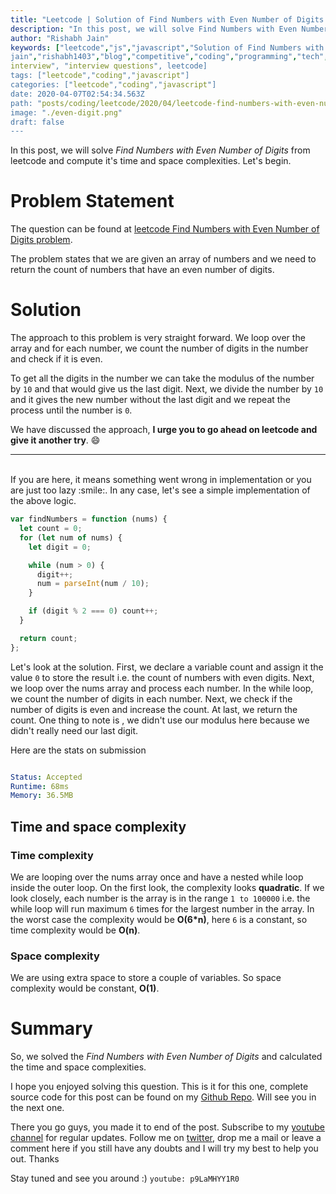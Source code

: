 ```yaml
---
title: "Leetcode | Solution of Find Numbers with Even Number of Digits in JavaScript"
description: "In this post, we will solve Find Numbers with Even Number of Digits from leetcode and compute it's time and space complexities. Let's begin."
author: "Rishabh Jain"
keywords: ["leetcode","js","javascript","Solution of Find Numbers with Even Number of Digits","rishabh","jain","rishabh
jain","rishabh1403","blog","competitive","coding","programming","tech","technology",
interview", "interview questions", leetcode]
tags: ["leetcode","coding","javascript"]
categories: ["leetcode","coding","javascript"]
date: 2020-04-07T02:54:34.563Z
path: "posts/coding/leetcode/2020/04/leetcode-find-numbers-with-even-number-of-digits"
image: "./even-digit.png"
draft: false
---
```


In this post, we will solve *Find Numbers with Even Number of Digits* from leetcode and compute it's time and space complexities. Let's begin.
<!--more-->

# Problem Statement
The question can be found at [leetcode Find Numbers with Even Number of Digits problem](https://leetcode.com/problems/find-numbers-with-even-number-of-digits/).

The problem states that we are given an array of numbers and we need to return the count of numbers that have an even number of digits.

# Solution

The approach to this problem is very straight forward. We loop over the array and for each number, we count the number of digits in the number and check if it is even. 

To get all the digits in the number we can take the modulus of the number by `10` and that would give us the last digit. Next, we divide the number by `10` and it gives the new number without the last digit and we repeat the process until the number is `0`.

We have discussed the approach, **I urge you to go ahead on leetcode and give it another try**. :smile:

<hr />
<br />
If you are here, it means something went wrong in implementation or you are just too lazy :smile:. In any case, let's see a simple implementation of the above logic.

```js
var findNumbers = function (nums) {
  let count = 0;
  for (let num of nums) {
    let digit = 0;

    while (num > 0) {
      digit++;
      num = parseInt(num / 10);
    }

    if (digit % 2 === 0) count++;
  }

  return count;
};

```

Let's look at the solution. First, we declare a variable count and assign it the value `0` to store the result i.e. the count of numbers with even digits. 
Next, we loop over the nums array and process each number. In the while loop, we count the number of digits in each number. Next, we check if the number of digits is even and increase the count. At last, we return the count. One thing to note is , we didn't use our modulus here because we didn't really need our last digit.

Here are the stats on submission

```yaml

Status: Accepted
Runtime: 68ms
Memory: 36.5MB

```

## Time and space complexity

### Time complexity

We are looping over the nums array once and have a nested while loop inside the outer loop. On the first look, the complexity looks **quadratic**. If we look closely, each number is the array is in the range `1 to 100000` i.e. the while loop will run maximum `6` times for the largest number in the array. In the worst case the complexity would be **O(6*n)**, here `6` is a constant, so time complexity would be **O(n)**.

### Space complexity

We are using extra space to store a couple of variables. So space
complexity would be constant, **O(1)**.

# Summary

So, we solved the *Find Numbers with Even Number of Digits* and calculated the time and space complexities.

I hope you enjoyed solving this question. This is it for this one, complete source code for this post can be found on my [Github Repo](https://github.com/rishabh1403/leetcode-javascript-solutions). Will see you in the next one.

There you go guys, you made it to end of the post.  Subscribe to my [youtube channel](https://www.youtube.com/rishabh1403) for regular updates. Follow me on [twitter](https://www.twitter.com/rishabhjain1403), drop me a mail or leave a comment here if you still have any doubts and I will try my best to help you out. Thanks

Stay tuned and see you around :)
`youtube: p9LaMHYY1R0`